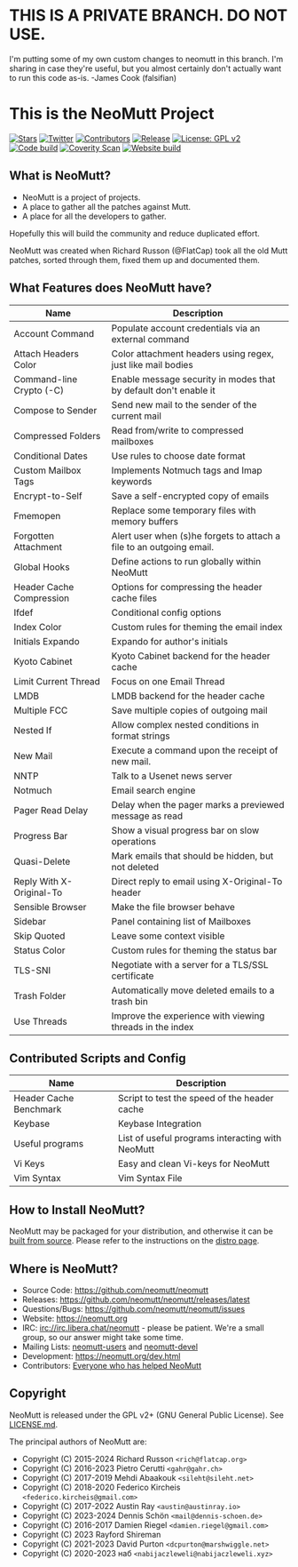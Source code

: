 # THIS IS A PRIVATE BRANCH. DO NOT USE.

I'm putting some of my own custom changes to neomutt in this branch. I'm sharing in case they're useful, but you almost certainly don't actually want to run this code as-is. -James Cook (falsifian)

# This is the NeoMutt Project

[![Stars](https://img.shields.io/github/stars/neomutt/neomutt.svg?style=social&label=Stars)](https://github.com/neomutt/neomutt "Give us a Star")
[![Twitter](https://img.shields.io/twitter/follow/NeoMutt_Org.svg?style=social&label=Follow)](https://twitter.com/NeoMutt_Org "Follow us on Twitter")
[![Contributors](https://img.shields.io/badge/Contributors-279-orange.svg)](https://github.com/neomutt/neomutt/blob/main/AUTHORS.md "All of NeoMutt's Contributors")
[![Release](https://img.shields.io/github/release/neomutt/neomutt.svg)](https://github.com/neomutt/neomutt/releases/latest "Latest Release Notes")
[![License: GPL v2](https://img.shields.io/badge/License-GPL%20v2-blue.svg)](https://github.com/neomutt/neomutt/blob/main/LICENSE.md "Copyright Statement")
[![Code build](https://github.com/neomutt/neomutt/actions/workflows/build-and-test.yml/badge.svg?branch=main&event=push)](https://github.com/neomutt/neomutt/actions/workflows/build-and-test.yml "Latest Automatic Code Build")
[![Coverity Scan](https://img.shields.io/coverity/scan/8495.svg)](https://scan.coverity.com/projects/neomutt-neomutt "Latest Code Static Analysis")
[![Website build](https://github.com/neomutt/neomutt.github.io/actions/workflows/pages/pages-build-deployment/badge.svg)](https://neomutt.org/ "Website Build")

## What is NeoMutt?

* NeoMutt is a project of projects.
* A place to gather all the patches against Mutt.
* A place for all the developers to gather.

Hopefully this will build the community and reduce duplicated effort.

NeoMutt was created when Richard Russon (@FlatCap) took all the old Mutt patches,
sorted through them, fixed them up and documented them.

## What Features does NeoMutt have?

| Name                     | Description
| ------------------------ | ------------------------------------------------------
| Account Command          | Populate account credentials via an external command
| Attach Headers Color     | Color attachment headers using regex, just like mail bodies
| Command-line Crypto (-C) | Enable message security in modes that by default don't enable it
| Compose to Sender        | Send new mail to the sender of the current mail
| Compressed Folders       | Read from/write to compressed mailboxes
| Conditional Dates        | Use rules to choose date format
| Custom Mailbox Tags      | Implements Notmuch tags and Imap keywords
| Encrypt-to-Self          | Save a self-encrypted copy of emails
| Fmemopen                 | Replace some temporary files with memory buffers
| Forgotten Attachment     | Alert user when (s)he forgets to attach a file to an outgoing email.
| Global Hooks             | Define actions to run globally within NeoMutt
| Header Cache Compression | Options for compressing the header cache files
| Ifdef                    | Conditional config options
| Index Color              | Custom rules for theming the email index
| Initials Expando         | Expando for author's initials
| Kyoto Cabinet            | Kyoto Cabinet backend for the header cache
| Limit Current Thread     | Focus on one Email Thread
| LMDB                     | LMDB backend for the header cache
| Multiple FCC             | Save multiple copies of outgoing mail
| Nested If                | Allow complex nested conditions in format strings
| New Mail                 | Execute a command upon the receipt of new mail.
| NNTP                     | Talk to a Usenet news server
| Notmuch                  | Email search engine
| Pager Read Delay         | Delay when the pager marks a previewed message as read
| Progress Bar             | Show a visual progress bar on slow operations
| Quasi-Delete             | Mark emails that should be hidden, but not deleted
| Reply With X-Original-To | Direct reply to email using X-Original-To header
| Sensible Browser         | Make the file browser behave
| Sidebar                  | Panel containing list of Mailboxes
| Skip Quoted              | Leave some context visible
| Status Color             | Custom rules for theming the status bar
| TLS-SNI                  | Negotiate with a server for a TLS/SSL certificate
| Trash Folder             | Automatically move deleted emails to a trash bin
| Use Threads              | Improve the experience with viewing threads in the index

## Contributed Scripts and Config

| Name                   | Description
| ---------------------- | ---------------------------------------------
| Header Cache Benchmark | Script to test the speed of the header cache
| Keybase                | Keybase Integration
| Useful programs        | List of useful programs interacting with NeoMutt
| Vi Keys                | Easy and clean Vi-keys for NeoMutt
| Vim Syntax             | Vim Syntax File

## How to Install NeoMutt?

NeoMutt may be packaged for your distribution, and otherwise it can be
[built from source](https://neomutt.org/dev/build/build). Please refer to the
instructions on the [distro page](https://neomutt.org/distro.html).

## Where is NeoMutt?

- Source Code:     https://github.com/neomutt/neomutt
- Releases:        https://github.com/neomutt/neomutt/releases/latest
- Questions/Bugs:  https://github.com/neomutt/neomutt/issues
- Website:         https://neomutt.org
- IRC:             [irc://irc.libera.chat/neomutt](https://web.libera.chat/#neomutt "IRC Web Client") - please be patient.
  We're a small group, so our answer might take some time.
- Mailing Lists:   [neomutt-users](mailto:neomutt-users-request@neomutt.org?subject=subscribe)
  and [neomutt-devel](mailto:neomutt-devel-request@neomutt.org?subject=subscribe)
- Development:     https://neomutt.org/dev.html
- Contributors:    [Everyone who has helped NeoMutt](AUTHORS.md)

## Copyright

NeoMutt is released under the GPL v2+ (GNU General Public License).
See [LICENSE.md](LICENSE.md).

The principal authors of NeoMutt are:

- Copyright (C) 2015-2024 Richard Russon `<rich@flatcap.org>`
- Copyright (C) 2016-2023 Pietro Cerutti `<gahr@gahr.ch>`
- Copyright (C) 2017-2019 Mehdi Abaakouk `<sileht@sileht.net>`
- Copyright (C) 2018-2020 Federico Kircheis `<federico.kircheis@gmail.com>`
- Copyright (C) 2017-2022 Austin Ray `<austin@austinray.io>`
- Copyright (C) 2023-2024 Dennis Schön `<mail@dennis-schoen.de>`
- Copyright (C) 2016-2017 Damien Riegel `<damien.riegel@gmail.com>`
- Copyright (C) 2023      Rayford Shireman
- Copyright (C) 2021-2023 David Purton `<dcpurton@marshwiggle.net>`
- Copyright (C) 2020-2023 наб `<nabijaczleweli@nabijaczleweli.xyz>`

